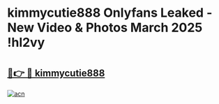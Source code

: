 # kimmycutie888 Onlyfans Leaked - New Video & Photos March 2025 !hl2vy

# <h2><a href="https://ifwvns.iuczelnia.edu.pl?title=kimmycutie888&ref=hl2vy">🔗👉 🔴 kimmycutie888</a></h2>

[![acn](https://github.com/user-attachments/assets/0f9c940e-d8b0-45ae-aac7-cd30a18b3e1c)](https://ifwvns.iuczelnia.edu.pl?title=kimmycutie888&ref=hl2vy)

